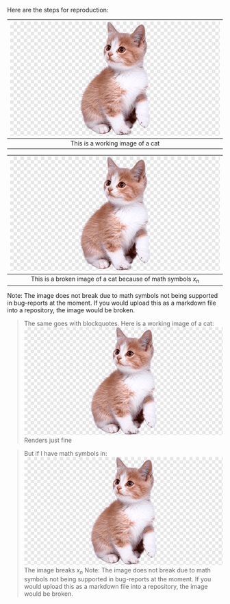 Here are the steps for reproduction:

| ![kitten.png](./attachments/kitten.png) |
|:---:|
| This is a working image of a cat |

| ![kitten.png](./attachments/kitten.png) |
|:---:|
| This is a broken image of a cat because of math symbols $x_n$ |
Note: The image does not break due to math symbols not being supported in bug-reports at the moment. If you would upload this as a markdown file into a repository, the image would be broken.

> The same goes with blockquotes. Here is a working image of a cat:
> ![kitten.png](./attachments/kitten.png)
> Renders just fine

> But if I have math symbols in:
> ![kitten.png](./attachments/kitten.png)
> The image breaks $x_n$
> Note: The image does not break due to math symbols not being supported in bug-reports at the moment. If you would upload this as a markdown file into a repository, the image would be broken.